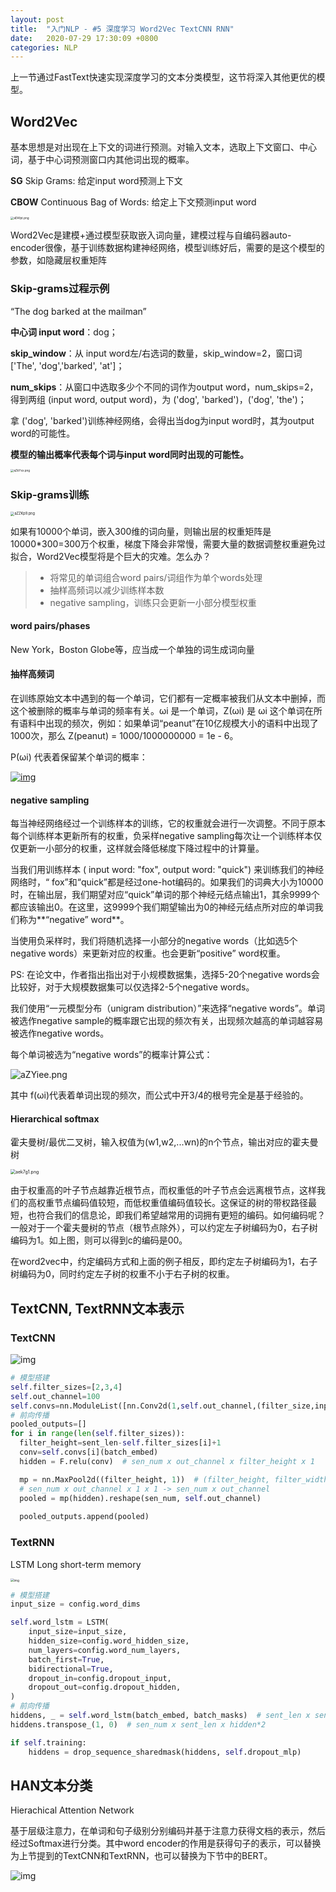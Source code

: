 ```yaml
---
layout: post
title:  "入门NLP - #5 深度学习 Word2Vec TextCNN RNN"
date:   2020-07-29 17:30:09 +0800
categories: NLP
---
```

上一节通过FastText快速实现深度学习的文本分类模型，这节将深入其他更优的模型。

## Word2Vec

基本思想是对出现在上下文的词进行预测。对输入文本，选取上下文窗口、中心词，基于中心词预测窗口内其他词出现的概率。

**SG** Skip Grams: 给定input word预测上下文

**CBOW** Continuous Bag of Words: 给定上下文预测input word

<img src="https://s1.ax1x.com/2020/07/28/aEAfpt.png" alt="aEAfpt.png" style="zoom:33%;" />



Word2Vec是建模+通过模型获取嵌入词向量，建模过程与自编码器auto-encoder很像，基于训练数据构建神经网络，模型训练好后，需要的是这个模型的参数，如隐藏层权重矩阵

### Skip-grams过程示例

“The dog barked at the mailman”

**中心词 input word**：dog；

**skip_window**：从 input word左/右选词的数量，skip_window=2，窗口词['The', 'dog','barked', 'at']；

**num_skips**：从窗口中选取多少个不同的词作为output word，num_skips=2，得到两组 (input word, output word)，为 ('dog', 'barked')，('dog', 'the')；

拿 ('dog', 'barked')训练神经网络，会得出当dog为input word时，其为output word的可能性。

**模型的输出概率代表每个词与input word同时出现的可能性。**

<img src="https://s1.ax1x.com/2020/07/29/aZkYxx.png" alt="aZkYxx.png" style="zoom:33%;" />



### Skip-grams训练

<img src="https://s1.ax1x.com/2020/07/29/aZZKp9.png" alt="aZZKp9.png" style="zoom:40%;" />



如果有10000个单词，嵌入300维的词向量，则输出层的权重矩阵是10000*300=300万个权重，梯度下降会非常慢，需要大量的数据调整权重避免过拟合，Word2Vec模型将是个巨大的灾难。怎么办？

> * 将常见的单词组合word pairs/词组作为单个words处理
> * 抽样高频词以减少训练样本数
> * negative sampling，训练只会更新一小部分模型权重

#### word pairs/phases

New York，Boston Globe等，应当成一个单独的词生成词向量

#### 抽样高频词

在训练原始文本中遇到的每一个单词，它们都有一定概率被我们从文本中删掉，而这个被删除的概率与单词的频率有关。ωi 是一个单词，Z(ωi) 是 ωi 这个单词在所有语料中出现的频次，例如：如果单词“peanut”在10亿规模大小的语料中出现了1000次，那么 Z(peanut) = 1000/1000000000 = 1e - 6。

P(ωi) 代表着保留某个单词的概率：

[![img](https://camo.githubusercontent.com/eefc50490ed095d0f01b6e94f723c3365ce3f00b/68747470733a2f2f696d672d626c6f672e6373646e696d672e636e2f32303230303731343230353435363839382e706e67)](https://camo.githubusercontent.com/eefc50490ed095d0f01b6e94f723c3365ce3f00b/68747470733a2f2f696d672d626c6f672e6373646e696d672e636e2f32303230303731343230353435363839382e706e67)

#### negative sampling

每当神经网络经过一个训练样本的训练，它的权重就会进行一次调整。不同于原本每个训练样本更新所有的权重，负采样negative sampling每次让一个训练样本仅仅更新一小部分的权重，这样就会降低梯度下降过程中的计算量。

当我们用训练样本 ( input word: "fox", output word: "quick") 来训练我们的神经网络时，“ fox”和“quick”都是经过one-hot编码的。如果我们的词典大小为10000时，在输出层，我们期望对应“quick”单词的那个神经元结点输出1，其余9999个都应该输出0。在这里，这9999个我们期望输出为0的神经元结点所对应的单词我们称为**“negative” word**。

当使用负采样时，我们将随机选择一小部分的negative words（比如选5个negative words）来更新对应的权重。也会更新“positive” word权重。

PS: 在论文中，作者指出指出对于小规模数据集，选择5-20个negative words会比较好，对于大规模数据集可以仅选择2-5个negative words。

我们使用“一元模型分布（unigram distribution）”来选择“negative words”。单词被选作negative sample的概率跟它出现的频次有关，出现频次越高的单词越容易被选作negative words。

每个单词被选为“negative words”的概率计算公式：

![aZYiee.png](https://s1.ax1x.com/2020/07/29/aZYiee.png)

其中 f(ωi)代表着单词出现的频次，而公式中开3/4的根号完全是基于经验的。

#### Hierarchical softmax

霍夫曼树/最优二叉树，输入权值为(w1,w2,...wn)的n个节点，输出对应的霍夫曼树

<img src="https://s1.ax1x.com/2020/07/29/aek7g1.png" alt="aek7g1.png" style="zoom:50%;" />

由于权重高的叶子节点越靠近根节点，而权重低的叶子节点会远离根节点，这样我们的高权重节点编码值较短，而低权重值编码值较长。这保证的树的带权路径最短，也符合我们的信息论，即我们希望越常用的词拥有更短的编码。如何编码呢？一般对于一个霍夫曼树的节点（根节点除外），可以约定左子树编码为0，右子树编码为1。如上图，则可以得到c的编码是00。

在word2vec中，约定编码方式和上面的例子相反，即约定左子树编码为1，右子树编码为0，同时约定左子树的权重不小于右子树的权重。



## TextCNN, TextRNN文本表示

### TextCNN

![img](https://camo.githubusercontent.com/5fdb0650619aa072f7b3ac868dbd62ecb82d3ca0/68747470733a2f2f696d672d626c6f672e6373646e696d672e636e2f32303230303731343230353933323732302e6a706567)

```python
# 模型搭建
self.filter_sizes=[2,3,4]
self.out_channel=100
self.convs=nn.ModuleList([nn.Conv2d(1,self.out_channel,(filter_size,input_size),bias=True) for filter_size in self.filter_sizes])
# 前向传播
pooled_outputs=[]
for i in range(len(self.filter_sizes)):
  filter_height=sent_len-self.filter_sizes[i]+1
  conv=self.convs[i](batch_embed)
  hidden = F.relu(conv)  # sen_num x out_channel x filter_height x 1

  mp = nn.MaxPool2d((filter_height, 1))  # (filter_height, filter_width)
  # sen_num x out_channel x 1 x 1 -> sen_num x out_channel
  pooled = mp(hidden).reshape(sen_num, self.out_channel)
    
  pooled_outputs.append(pooled)
```



### TextRNN

LSTM Long short-term memory

<img src="https://camo.githubusercontent.com/ef3911a1fcf1cf6d59dade03450abda62ca53a9f/68747470733a2f2f696d672d626c6f672e6373646e696d672e636e2f32303230303731343231303830363439322e706e67" alt="img" style="zoom:35%;" />

```python
# 模型搭建
input_size = config.word_dims

self.word_lstm = LSTM(
    input_size=input_size,
    hidden_size=config.word_hidden_size,
    num_layers=config.word_num_layers,
    batch_first=True,
    bidirectional=True,
    dropout_in=config.dropout_input,
    dropout_out=config.dropout_hidden,
)
# 前向传播
hiddens, _ = self.word_lstm(batch_embed, batch_masks)  # sent_len x sen_num x hidden*2
hiddens.transpose_(1, 0)  # sen_num x sent_len x hidden*2

if self.training:
    hiddens = drop_sequence_sharedmask(hiddens, self.dropout_mlp)
```



## HAN文本分类

Hierachical Attention Network

基于层级注意力，在单词和句子级别分别编码并基于注意力获得文档的表示，然后经过Softmax进行分类。其中word encoder的作用是获得句子的表示，可以替换为上节提到的TextCNN和TextRNN，也可以替换为下节中的BERT。

![img](https://camo.githubusercontent.com/fc6ecdff6449fa6222c895342fd87b94d3436488/68747470733a2f2f696d672d626c6f672e6373646e696d672e636e2f32303230303731343231303031353332362e706e67)
















